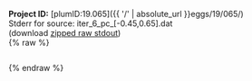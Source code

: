 **Project ID:** [plumID:19.065]({{ '/' | absolute_url }}eggs/19/065/)  
Stderr for source:  iter_6_pc_[-0.45,0.65].dat   
(download [zipped raw stdout](iter_6_pc_[-0.45,0.65].dat.plumed.stdout.txt.zip))  
{% raw %}
<pre>
</pre>
{% endraw %}
